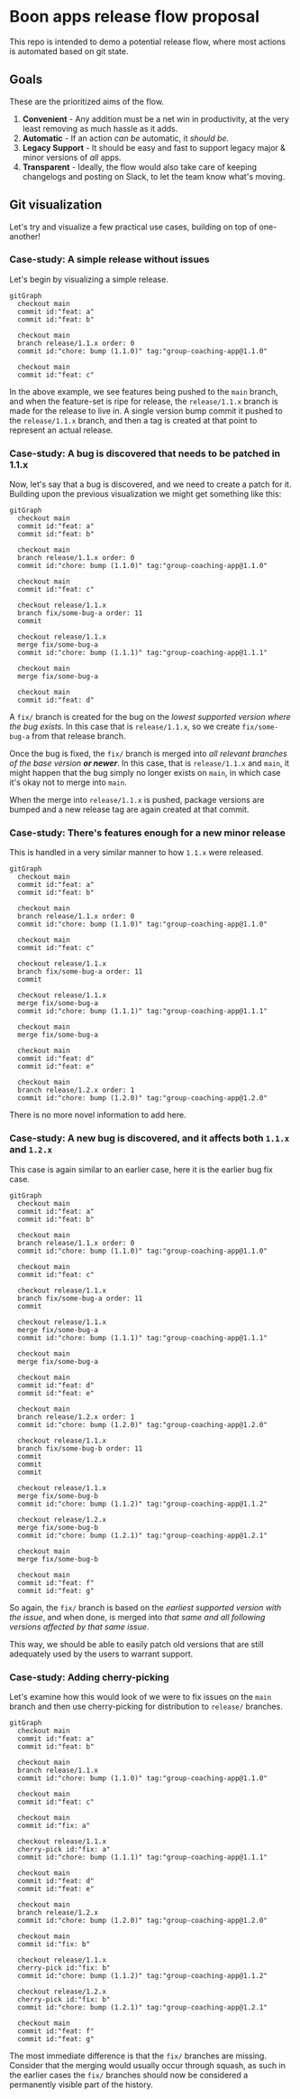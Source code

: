 # Boon apps release flow proposal

This repo is intended to demo a potential release flow, where most actions is automated based on git state.

## Goals

These are the prioritized aims of the flow.

1. **Convenient** - Any addition must be a net win in productivity, at the very least removing as much hassle as it adds.
2. **Automatic** - If an action _can be_ automatic, it _should be_.
3. **Legacy Support** - It should be easy and fast to support legacy major & minor versions of _all_ apps.
4. **Transparent** - Ideally, the flow would also take care of keeping changelogs and posting on Slack, to let the team know what's moving.

## Git visualization

Let's try and visualize a few practical use cases, building on top of one-another!

### Case-study: A simple release without issues

Let's begin by visualizing a simple release.

```mermaid
gitGraph
  checkout main
  commit id:"feat: a"
  commit id:"feat: b"

  checkout main
  branch release/1.1.x order: 0
  commit id:"chore: bump (1.1.0)" tag:"group-coaching-app@1.1.0"

  checkout main
  commit id:"feat: c"
```

In the above example, we see features being pushed to the `main` branch, and when the feature-set is ripe for release, the `release/1.1.x` branch is made for the release to live in.
A single version bump commit it pushed to the `release/1.1.x` branch, and then a tag is created at that point to represent an actual release.

### Case-study: A bug is discovered that needs to be patched in 1.1.x

Now, let's say that a bug is discovered, and we need to create a patch for it.
Building upon the previous visualization we might get something like this:

```mermaid
gitGraph
  checkout main
  commit id:"feat: a"
  commit id:"feat: b"

  checkout main
  branch release/1.1.x order: 0
  commit id:"chore: bump (1.1.0)" tag:"group-coaching-app@1.1.0"

  checkout main
  commit id:"feat: c"

  checkout release/1.1.x
  branch fix/some-bug-a order: 11
  commit

  checkout release/1.1.x
  merge fix/some-bug-a
  commit id:"chore: bump (1.1.1)" tag:"group-coaching-app@1.1.1"

  checkout main
  merge fix/some-bug-a

  checkout main
  commit id:"feat: d"
```

A `fix/` branch is created for the bug on the _lowest supported version where the bug exists_.
In this case that is `release/1.1.x`, so we create `fix/some-bug-a` from that release branch.

Once the bug is fixed, the `fix/` branch is merged into _all relevant branches of the base version **or newer**_.
In this case, that is `release/1.1.x` and `main`, it might happen that the bug simply no longer exists on `main`, in which case it's okay not to merge into `main`.

When the merge into `release/1.1.x` is pushed, package versions are bumped and a new release tag are again created at that commit.

### Case-study: There's features enough for a new minor release

This is handled in a very similar manner to how `1.1.x` were released.

```mermaid
gitGraph
  checkout main
  commit id:"feat: a"
  commit id:"feat: b"

  checkout main
  branch release/1.1.x order: 0
  commit id:"chore: bump (1.1.0)" tag:"group-coaching-app@1.1.0"

  checkout main
  commit id:"feat: c"

  checkout release/1.1.x
  branch fix/some-bug-a order: 11
  commit

  checkout release/1.1.x
  merge fix/some-bug-a
  commit id:"chore: bump (1.1.1)" tag:"group-coaching-app@1.1.1"

  checkout main
  merge fix/some-bug-a

  checkout main
  commit id:"feat: d"
  commit id:"feat: e"

  checkout main
  branch release/1.2.x order: 1
  commit id:"chore: bump (1.2.0)" tag:"group-coaching-app@1.2.0"
```

There is no more novel information to add here.

### Case-study: A new bug is discovered, and it affects both `1.1.x` and `1.2.x`

This case is again similar to an earlier case, here it is the earlier bug fix case.

```mermaid
gitGraph
  checkout main
  commit id:"feat: a"
  commit id:"feat: b"

  checkout main
  branch release/1.1.x order: 0
  commit id:"chore: bump (1.1.0)" tag:"group-coaching-app@1.1.0"

  checkout main
  commit id:"feat: c"

  checkout release/1.1.x
  branch fix/some-bug-a order: 11
  commit

  checkout release/1.1.x
  merge fix/some-bug-a
  commit id:"chore: bump (1.1.1)" tag:"group-coaching-app@1.1.1"

  checkout main
  merge fix/some-bug-a

  checkout main
  commit id:"feat: d"
  commit id:"feat: e"

  checkout main
  branch release/1.2.x order: 1
  commit id:"chore: bump (1.2.0)" tag:"group-coaching-app@1.2.0"

  checkout release/1.1.x
  branch fix/some-bug-b order: 11
  commit
  commit
  commit

  checkout release/1.1.x
  merge fix/some-bug-b
  commit id:"chore: bump (1.1.2)" tag:"group-coaching-app@1.1.2"

  checkout release/1.2.x
  merge fix/some-bug-b
  commit id:"chore: bump (1.2.1)" tag:"group-coaching-app@1.2.1"

  checkout main
  merge fix/some-bug-b

  checkout main
  commit id:"feat: f"
  commit id:"feat: g"
```

So again, the `fix/` branch is based on the _earliest supported version with the issue_, and when done, is merged into _that same and all following versions affected by that same issue_.

This way, we should be able to easily patch old versions that are still adequately used by the users to warrant support.

### Case-study: Adding cherry-picking

Let's examine how this would look of we were to fix issues on the `main` branch and then use cherry-picking for distribution to `release/` branches.

```mermaid
gitGraph
  checkout main
  commit id:"feat: a"
  commit id:"feat: b"

  checkout main
  branch release/1.1.x
  commit id:"chore: bump (1.1.0)" tag:"group-coaching-app@1.1.0"

  checkout main
  commit id:"feat: c"

  checkout main
  commit id:"fix: a"

  checkout release/1.1.x
  cherry-pick id:"fix: a"
  commit id:"chore: bump (1.1.1)" tag:"group-coaching-app@1.1.1"

  checkout main
  commit id:"feat: d"
  commit id:"feat: e"

  checkout main
  branch release/1.2.x
  commit id:"chore: bump (1.2.0)" tag:"group-coaching-app@1.2.0"

  checkout main
  commit id:"fix: b"

  checkout release/1.1.x
  cherry-pick id:"fix: b"
  commit id:"chore: bump (1.1.2)" tag:"group-coaching-app@1.1.2"

  checkout release/1.2.x
  cherry-pick id:"fix: b"
  commit id:"chore: bump (1.2.1)" tag:"group-coaching-app@1.2.1"

  checkout main
  commit id:"feat: f"
  commit id:"feat: g"
```

The most immediate difference is that the `fix/` branches are missing. Consider that the merging would usually occur through squash, as such in the earlier cases the `fix/` branches should now be considered a permanently visible part of the history.
